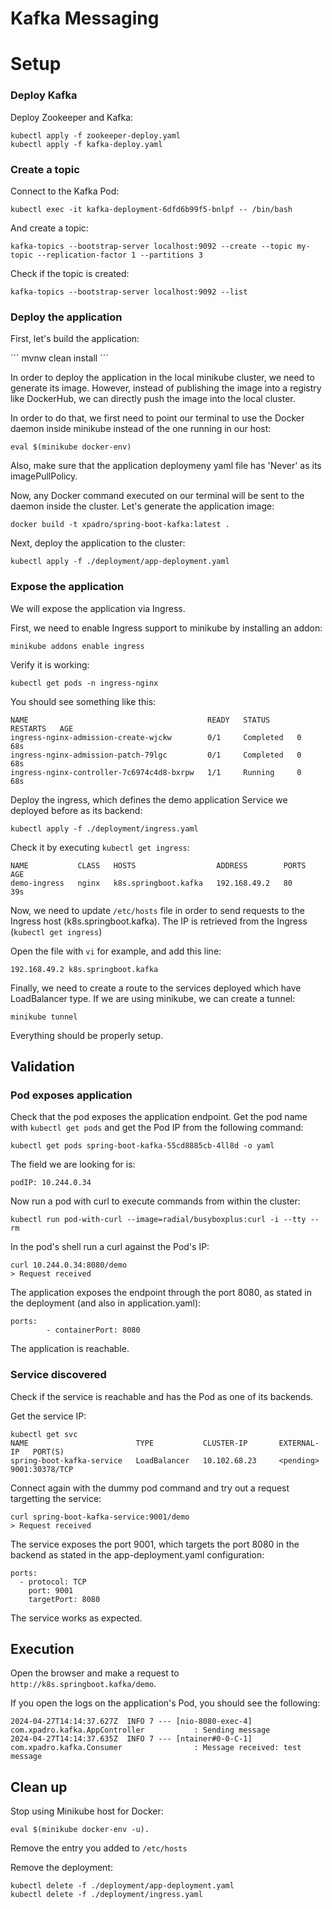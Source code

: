 # Kafka Messaging


# Setup

### Deploy Kafka
Deploy Zookeeper and Kafka:

```
kubectl apply -f zookeeper-deploy.yaml
kubectl apply -f kafka-deploy.yaml
```

### Create a topic
Connect to the Kafka Pod:

```
kubectl exec -it kafka-deployment-6dfd6b99f5-bnlpf -- /bin/bash
```

And create a topic:

```
kafka-topics --bootstrap-server localhost:9092 --create --topic my-topic --replication-factor 1 --partitions 3
```

Check if the topic is created:

```
kafka-topics --bootstrap-server localhost:9092 --list
```

### Deploy the application
First, let's build the application:

´´´
mvnw clean install
´´´

In order to deploy the application in the local minikube cluster, we need to generate its image. However, instead of publishing the image into a registry like DockerHub, we can directly push the image into the local cluster.

In order to do that, we first need to point our terminal to use the Docker daemon inside minikube instead of the one running in our host:

```
eval $(minikube docker-env)
```

Also, make sure that the application deploymeny yaml file has 'Never' as its imagePullPolicy.

Now, any Docker command executed on our terminal will be sent to the daemon inside the cluster. Let's generate the application image:

```
docker build -t xpadro/spring-boot-kafka:latest .
```

Next, deploy the application to the cluster:

```
kubectl apply -f ./deployment/app-deployment.yaml
```

### Expose the application
We will expose the application via Ingress.

First, we need to enable Ingress support to minikube by installing an addon:

```
minikube addons enable ingress
```

Verify it is working:

```
kubectl get pods -n ingress-nginx
```

You should see something like this:

```
NAME                                        READY   STATUS      RESTARTS   AGE
ingress-nginx-admission-create-wjckw        0/1     Completed   0          68s
ingress-nginx-admission-patch-79lgc         0/1     Completed   0          68s
ingress-nginx-controller-7c6974c4d8-bxrpw   1/1     Running     0          68s
```

Deploy the ingress, which defines the demo application Service we deployed before as its backend:

```
kubectl apply -f ./deployment/ingress.yaml
```

Check it by executing `kubectl get ingress`:

```
NAME           CLASS   HOSTS                  ADDRESS        PORTS   AGE
demo-ingress   nginx   k8s.springboot.kafka   192.168.49.2   80      39s
```

Now, we need to update `/etc/hosts` file in order to send requests to the Ingress host (k8s.springboot.kafka). The IP is retrieved from the Ingress (`kubectl get ingress`)

Open the file with `vi` for example, and add this line:

```
192.168.49.2 k8s.springboot.kafka
```

Finally, we need to create a route to the services deployed which have LoadBalancer type. If we are using minikube, we can create a tunnel:

```
minikube tunnel
```

Everything should be properly setup.


## Validation

### Pod exposes application
Check that the pod exposes the application endpoint. Get the pod name with `kubectl get pods` and get the Pod IP from the following command:

```
kubectl get pods spring-boot-kafka-55cd8885cb-4ll8d -o yaml
```

The field we are looking for is:

```
podIP: 10.244.0.34
```

Now run a pod with curl to execute commands from within the cluster:

```
kubectl run pod-with-curl --image=radial/busyboxplus:curl -i --tty --rm
```

In the pod's shell run a curl against the Pod's IP:

```
curl 10.244.0.34:8080/demo
> Request received
```

The application exposes the endpoint through the port 8080, as stated in the deployment (and also in application.yaml):

```
ports:
        - containerPort: 8080
```

The application is reachable.


### Service discovered
Check if the service is reachable and has the Pod as one of its backends.

Get the service IP:

```
kubectl get svc
NAME                        TYPE           CLUSTER-IP       EXTERNAL-IP   PORT(S) 
spring-boot-kafka-service   LoadBalancer   10.102.68.23     <pending>     9001:30378/TCP
```

Connect again with the dummy pod command and try out a request targetting the service:

```
curl spring-boot-kafka-service:9001/demo
> Request received
```

The service exposes the port 9001, which targets the port 8080 in the backend as stated in the app-deployment.yaml configuration:

```
ports:
  - protocol: TCP
    port: 9001
    targetPort: 8080
```

The service works as expected.


## Execution
Open the browser and make a request to `http://k8s.springboot.kafka/demo`.

If you open the logs on the application's Pod, you should see the following:

```
2024-04-27T14:14:37.627Z  INFO 7 --- [nio-8080-exec-4] com.xpadro.kafka.AppController           : Sending message
2024-04-27T14:14:37.635Z  INFO 7 --- [ntainer#0-0-C-1] com.xpadro.kafka.Consumer                : Message received: test message
```


## Clean up
Stop using Minikube host for Docker:

```
eval $(minikube docker-env -u).
```

Remove the entry you added to `/etc/hosts`

Remove the deployment:

```
kubectl delete -f ./deployment/app-deployment.yaml
kubectl delete -f ./deployment/ingress.yaml

```